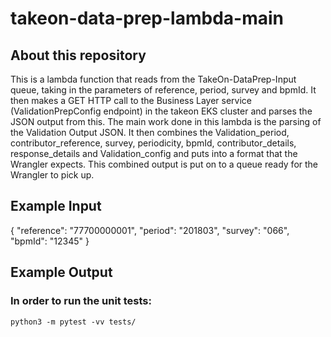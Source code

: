 # takeon-data-prep-lambda-main

## About this repository
This is a lambda function that reads from the TakeOn-DataPrep-Input queue, taking in the parameters of reference, period, survey and bpmId.  It then makes a GET HTTP call to the Business Layer service (ValidationPrepConfig endpoint) in the takeon EKS cluster and parses the JSON output from this.  The main work done in this lambda is the parsing of the Validation Output JSON.  It then combines the Validation_period, contributor_reference, survey, periodicity, bpmId, contributor_details, response_details and Validation_config and puts into a format that the Wrangler expects.  This combined output is put on to a queue ready for the Wrangler to pick up.

## Example Input
{
  "reference": "77700000001",
  "period": "201803",
  "survey": "066",
  "bpmId": "12345"
}

## Example Output


### In order to run the unit tests:
`python3 -m pytest -vv tests/`
